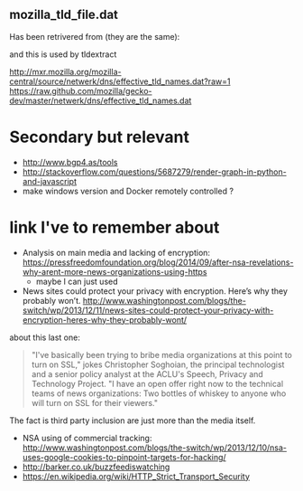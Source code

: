 
## mozilla_tld_file.dat

Has been retrivered from (they are the same):

and this is used by tldextract

http://mxr.mozilla.org/mozilla-central/source/netwerk/dns/effective_tld_names.dat?raw=1
https://raw.github.com/mozilla/gecko-dev/master/netwerk/dns/effective_tld_names.dat


# Secondary but relevant

  * http://www.bgp4.as/tools
  * http://stackoverflow.com/questions/5687279/render-graph-in-python-and-javascript
  * make windows version and Docker remotely controlled ?


# link I've to remember about

  * Analysis on main media and lacking of encryption: https://pressfreedomfoundation.org/blog/2014/09/after-nsa-revelations-why-arent-more-news-organizations-using-https
    * maybe I can just used
  * News sites could protect your privacy with encryption. Here’s why they probably won’t. http://www.washingtonpost.com/blogs/the-switch/wp/2013/12/11/news-sites-could-protect-your-privacy-with-encryption-heres-why-they-probably-wont/

about this last one:

> "I've basically been trying to bribe media organizations at this point to turn on SSL," jokes Christopher Soghoian, the principal technologist and a senior policy analyst at the ACLU's  Speech, Privacy and Technology Project.  "I have an open offer right now to the technical teams of news organizations: Two bottles of whiskey to anyone who will turn on SSL for their viewers."

The fact is third party inclusion are just more than the media itself.

  * NSA using of commercial tracking: http://www.washingtonpost.com/blogs/the-switch/wp/2013/12/10/nsa-uses-google-cookies-to-pinpoint-targets-for-hacking/
  * http://barker.co.uk/buzzfeediswatching
  * https://en.wikipedia.org/wiki/HTTP_Strict_Transport_Security
